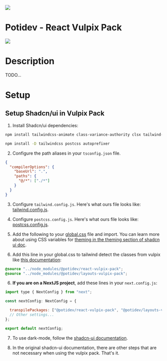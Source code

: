![](../.github/assets/svg/logo.svg)

# Potidev - React Vulpix Pack

[![](https://img.shields.io/badge/Beta-0.0.30-purple)](https://www.npmjs.com/package/@potidev/layouts-vulpix-pack)

# Description

TODO...

# Setup

## Setup Shadcn/ui in Vulpix Pack

1. Install Shadcn/ui dependencies:

```bash
npm install tailwindcss-animate class-variance-authority clsx tailwind-merge lucide-react @potidev/react-vulpix-pack
```

```bash
npm install -D tailwindcss postcss autoprefixer
```

2. Configure the path aliases in your `tsconfig.json` file.

```json
{
  "compilerOptions": {
    "baseUrl": ".",
    "paths": {
      "@/*": ["./*"]
    }
  }
}
```

3. Configure `tailwind.config.js`. Here's what ours file looks like: [tailwind.config.js](tailwind.config.js).

3. Configure `postcss.config.js`. Here's what ours file looks like: [postcss.config.js](postcss.config.js).

4. Add the following to your [global.css](src/styles/css/global.css) file and import. You can learn more about using CSS variables for [theming in the theming section of shadcn ui doc](https://ui.shadcn.com/docs/theming).

5. Add this line in your global.css to tailwind detect the classes from vulpix like [this documentation](https://tailwindcss.com/docs/detecting-classes-in-source-files#explicitly-registering-sources):

```css
@source "../node_modules/@potidev/react-vulpix-pack";
@source "../node_modules/@potidev/layouts-vulpix-pack";
```

6. **If you are on a NextJS project**, add these lines in your `next.config.js`:

```javascript
import type { NextConfig } from "next";

const nextConfig: NextConfig = {

  transpilePackages: ["@potidev/react-vulpix-pack", "@potidev/layouts-vulpix-pack"],
  // Other settings...
};

export default nextConfig;
```

7. To use dark-mode, follow the [shadcn-ui documentation](https://ui.shadcn.com/docs/dark-mode).

8. In the original shadcn-ui documentation, there are other steps that are not necessary when using the vulpix pack. That's it.

